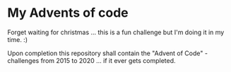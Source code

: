 # My Advents of code
Forget waiting for christmas ... this is a fun challenge but I'm doing it in my time. :)

Upon completion this repository shall contain the "Advent of Code" - challenges from 2015 to 2020 ... if it ever gets completed.

